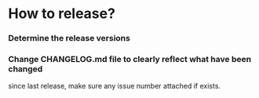 How to release?
=================

### Determine the release versions

### Change CHANGELOG.md file to clearly reflect what have been changed
since last release, make sure any issue number attached if exists.
